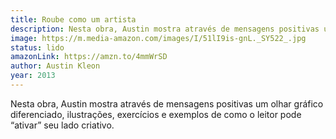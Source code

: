```yaml
---
title: Roube como um artista
description: Nesta obra, Austin mostra através de mensagens positivas um olhar gráfico diferenciado, ilustrações, exercícios e exemplos de como o leitor pode ativar seu lado criativo.
image: https://m.media-amazon.com/images/I/51lI9is-gnL._SY522_.jpg
status: lido
amazonLink: https://amzn.to/4mmWrSD
author: Austin Kleon
year: 2013
---
```


Nesta obra, Austin mostra através de mensagens positivas um olhar gráfico diferenciado, ilustrações, exercícios e exemplos de como o leitor pode “ativar” seu lado criativo. 